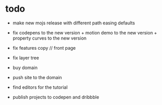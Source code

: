 # todo

- make new mojs release with different path easing defaults
- fix codepens to the new version + motion demo to the new version + property curves to the new version

- fix features copy // front page
- fix layer tree

- buy domain
- push site to the domain

- find editors for the tutorial
- publish projects to codepen and dribbble